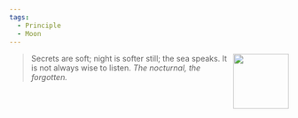 ```yaml
---
tags:
  - Principle
  - Moon
---
```


<div style="float: right; padding-left: 10px;"><img src="/Principles/files/moon.png" width=100 style="margin:0" /></div>

> Secrets are soft; night is softer still; the sea speaks. It is not always wise to listen. *The nocturnal, the forgotten.*
